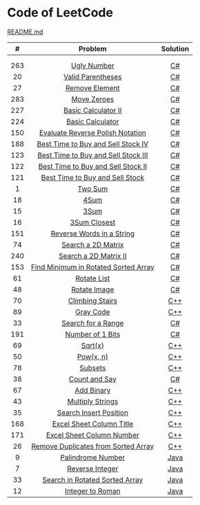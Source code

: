 # Code of LeetCode

[README.md](https://github.com/lygithub/leetcode/blob/master/README.md)

| # | Problem | Solution |
|:-:| :-----: | :------: |
|  | []() | []() |
|  | []() | []() |
| 263 | [Ugly Number](https://leetcode.com/problems/ugly-number/) | [C#](https://github.com/lygithub/leetcode/blob/master/UglyNumber.cs) |
| 20 | [Valid Parentheses](https://leetcode.com/problems/valid-parentheses/) | [C#](https://github.com/lygithub/leetcode/blob/master/ValidParentheses.cs) |
| 27 | [Remove Element](https://leetcode.com/problems/remove-element/) | [C#](https://github.com/lygithub/leetcode/blob/master/RemoveElement.cs) |
| 283 | [Move Zeroes](https://leetcode.com/problems/move-zeroes/) | [C#](https://github.com/lygithub/leetcode/blob/master/MoveZeroes.cs) |
| 227 | [Basic Calculator II](https://leetcode.com/problems/basic-calculator-ii/) | [C#](https://github.com/lygithub/leetcode/blob/master/BasicCalculatorII.cs) |
| 224 | [Basic Calculator](https://leetcode.com/problems/basic-calculator/) | [C#](https://github.com/lygithub/leetcode/blob/master/BasicCalculator.cs) |
| 150 | [Evaluate Reverse Polish Notation](https://leetcode.com/problems/evaluate-reverse-polish-notation/) | [C#](https://github.com/lygithub/leetcode/blob/master/EvaluateReversePolishNotation.cs) |
| 188 | [Best Time to Buy and Sell Stock IV](https://leetcode.com/problems/best-time-to-buy-and-sell-stock-iv/) | [C#](https://github.com/lygithub/leetcode/blob/master/BestTimeBuyAndSellStockIV.cs) |
| 123 | [Best Time to Buy and Sell Stock III](https://leetcode.com/problems/best-time-to-buy-and-sell-stock-iii/) | [C#](https://github.com/lygithub/leetcode/blob/master/BestTimeBuyAndSellStockIII.cs) |
| 122 | [Best Time to Buy and Sell Stock II](https://leetcode.com/problems/best-time-to-buy-and-sell-stock-ii/) | [C#](https://github.com/lygithub/leetcode/blob/master/BestTimeBuyAndSellStockII.cs) |
| 121 | [Best Time to Buy and Sell Stock](https://leetcode.com/problems/best-time-to-buy-and-sell-stock/) | [C#](https://github.com/lygithub/leetcode/blob/master/BestTimeBuyAndSellStock.cs) |
| 1 | [Two Sum](https://leetcode.com/problems/two-sum/) | [C#](https://github.com/lygithub/leetcode/blob/master/TwoSum.cs) |
| 18 | [4Sum](https://leetcode.com/problems/4sum/) | [C#](https://github.com/lygithub/leetcode/blob/master/4Sum.cs) |
| 15 | [3Sum](https://leetcode.com/problems/3sum/) | [C#](https://github.com/lygithub/leetcode/blob/master/3Sum.cs) |
| 16 | [3Sum Closest](https://leetcode.com/problems/3sum-closest/) | [C#](https://github.com/lygithub/leetcode/blob/master/3SumClosest.cs) |
| 151 | [Reverse Words in a String](https://leetcode.com/problems/reverse-words-in-a-string/) | [C#](https://github.com/lygithub/leetcode/blob/master/ReverseWordsInString.cs) |
| 74 | [Search a 2D Matrix](https://leetcode.com/problems/search-a-2d-matrix/) | [C#](https://github.com/lygithub/leetcode/blob/master/Search2DMatrix.cs) |
| 240 | [Search a 2D Matrix II](https://leetcode.com/problems/search-a-2d-matrix-ii/) | [C#](https://github.com/lygithub/leetcode/blob/master/Search2DMatrixII.cs) |
| 153 | [Find Minimum in Rotated Sorted Array](https://leetcode.com/problems/find-minimum-in-rotated-sorted-array/) | [C#](https://github.com/lygithub/leetcode/blob/master/FindMinimumInRotatedSortedArray.cs) |
| 61 | [Rotate List](https://leetcode.com/problems/rotate-list/) | [C#](https://github.com/lygithub/leetcode/blob/master/RotateList.cs) |
| 48 | [Rotate Image](https://leetcode.com/problems/rotate-image/) | [C#](https://github.com/lygithub/leetcode/blob/master/RotateImage.cs) |
| 70 | [Climbing Stairs](https://leetcode.com/problems/climbing-stairs/) | [C++](https://github.com/lygithub/leetcode/blob/master/ClimbingStairs.cpp) |
| 89 | [Gray Code](https://leetcode.com/problems/gray-code/) | [C++](https://github.com/lygithub/leetcode/blob/master/GrayCode.cpp) |
| 33 | [Search for a Range](https://leetcode.com/problems/search-for-a-range/) | [C#](https://github.com/lygithub/leetcode/blob/master/SearchForARangecs) |
| 191 | [Number of 1 Bits](https://leetcode.com/problems/number-of-1-bits/) | [C#](https://github.com/lygithub/leetcode/blob/master/NumberOf1Bits.cs) |
| 69 | [Sqrt(x)](https://leetcode.com/problems/sqrtx/) | [C++](https://github.com/lygithub/leetcode/blob/master/SqrtX.cpp) |
| 50 | [Pow(x, n)](https://leetcode.com/problems/powx-n/) | [C++](https://github.com/lygithub/leetcode/blob/master/PowXN.cpp) |
| 78 | [Subsets](https://leetcode.com/problems/subsets/) | [C++](https://github.com/lygithub/leetcode/blob/master/Subsets.cpp) |
| 38 | [Count and Say](https://leetcode.com/problems/count-and-say/) | [C#](https://github.com/lygithub/leetcode/blob/master/CountAndSay.cs) |
| 67 | [Add Binary](https://leetcode.com/problems/add-binary/) | [C++](https://github.com/lygithub/leetcode/blob/master/AddBinary.cpp) |
| 43 | [Multiply Strings](https://leetcode.com/problems/multiply-strings/) | [C++](https://github.com/lygithub/leetcode/blob/master/MultiplyStrings.cpp) |
| 35 | [Search Insert Position](https://leetcode.com/problems/search-insert-position/) | [C++](https://github.com/lygithub/leetcode/blob/master/SearchInsertPosition.cpp) |
| 168 | [Excel Sheet Column Title](https://leetcode.com/problems/excel-sheet-column-title/) | [C++](https://github.com/lygithub/leetcode/blob/master/ExcelSheetColumnTitle.cpp) |
| 171 | [Excel Sheet Column Number](https://leetcode.com/problems/excel-sheet-column-number/) | [C++](https://github.com/lygithub/leetcode/blob/master/ExcelSheetColumnNumber.cpp) |
| 26 | [Remove Duplicates from Sorted Array](https://leetcode.com/problems/remove-duplicates-from-sorted-array/) | [C++](https://github.com/lygithub/leetcode/blob/master/RemoveDuplicatesFromSortedArray.cpp) |
| 9 | [Palindrome Number](https://leetcode.com/problems/palindrome-number/) | [Java](https://github.com/lygithub/leetcode/blob/master/PalindromeNumber.java) |
| 7 | [Reverse Integer ](https://leetcode.com/problems/reverse-integer/) | [Java](https://github.com/lygithub/leetcode/blob/master/ReverseInteger.java) |
| 33 | [Search in Rotated Sorted Array](https://leetcode.com/problems/search-in-rotated-sorted-array/) | [Java](https://github.com/lygithub/leetcode/blob/master/SearchInRotatedSortedArray.java) |
| 12 | [Integer to Roman](https://leetcode.com/problems/integer-to-roman/) | [Java](https://github.com/lygithub/leetcode/blob/master/IntegerToRoman.java) |
